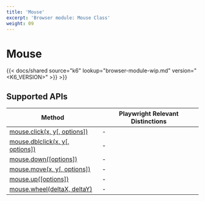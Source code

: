 ```yaml
---
title: 'Mouse'
excerpt: 'Browser module: Mouse Class'
weight: 09
---
```


# Mouse

{{< docs/shared source="k6" lookup="browser-module-wip.md" version="<K6_VERSION>" >}} >}}

## Supported APIs

| Method                                                                                                                    | Playwright Relevant Distinctions |
| ------------------------------------------------------------------------------------------------------------------------- | -------------------------------- |
| <a href="https://playwright.dev/docs/api/class-mouse#mouse-click" target="_blank" >mouse.click(x, y[, options])</a>       | -                                |
| <a href="https://playwright.dev/docs/api/class-mouse#mouse-dblclick" target="_blank" >mouse.dblclick(x, y[, options])</a> | -                                |
| <a href="https://playwright.dev/docs/api/class-mouse#mouse-down" target="_blank" >mouse.down([options])</a>               | -                                |
| <a href="https://playwright.dev/docs/api/class-mouse#mouse-move" target="_blank" >mouse.move(x, y[, options])</a>         | -                                |
| <a href="https://playwright.dev/docs/api/class-mouse#mouse-up" target="_blank" >mouse.up([options])</a>                   | -                                |
| <a href="https://playwright.dev/docs/api/class-mouse#mouse-wheel" target="_blank" >mouse.wheel(deltaX, deltaY)</a>        | -                                |
